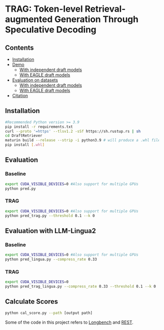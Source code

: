 # TRAG: Token-level Retrieval-augmented Generation Through Speculative Decoding

## Contents
- [Installation](#installation)
- [Demo](#Demo)
  - [With independent draft models](#With-independent-draft-models)
  - [With EAGLE draft models](#With-EAGLE-draft-models)
- [Evaluation on datasets](#Evaluation-on-datasets)
  - [With independent draft models](#With-independent-draft-models)
  - [With EAGLE draft models](#With-EAGLE-draft-models)
- [Citation](#citation)


## Installation
```bash
#Recommended Python version >= 3.9
pip install -r requirements.txt
curl --proto '=https' --tlsv1.2 -sSf https://sh.rustup.rs | sh
cd DraftRetriever
maturin build --release --strip -i python3.9 # will produce a .whl file in target/
pip install [.whl]
```

## Evaluation
### Baseline
```bash
export CUDA_VISIBLE_DEVICES=0 #Also support for multiple GPUs
python pred.py
```
### TRAG
```bash
export CUDA_VISIBLE_DEVICES=0 #Also support for multiple GPUs
python pred_trag.py --threshold 0.1 --k 0
```

## Evaluation with LLM-Lingua2
### Baseline
```bash
export CUDA_VISIBLE_DEVICES=0 #Also support for multiple GPUs
python pred_lingua.py --compress_rate 0.33
```
### TRAG
```bash
export CUDA_VISIBLE_DEVICES=0
python pred_trag_lingua.py --compress_rate 0.33 --threshold 0.1 --k 0
```

## Calculate Scores
```bash
python cal_score.py --path [output path]
```

Some of the code in this project refers to [Longbench](https://github.com/THUDM/LongBench) and [REST](https://github.com/FasterDecoding/REST).
